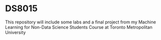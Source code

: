# DS8015
This repository will include some labs and a final project from my Machine Learning for Non-Data Science Students Course at Toronto Metropolitan University
